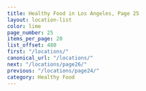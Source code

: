 ```yaml
---
title: Healthy Food in Los Angeles, Page 25
layout: location-list
color: lime
page_number: 25
items_per_page: 20
list_offset: 480
first: "/locations/"
canonical_url: "/locations/"
next: "/locations/page26/"
previous: "/locations/page24/"
category: Healthy Food
---
```


